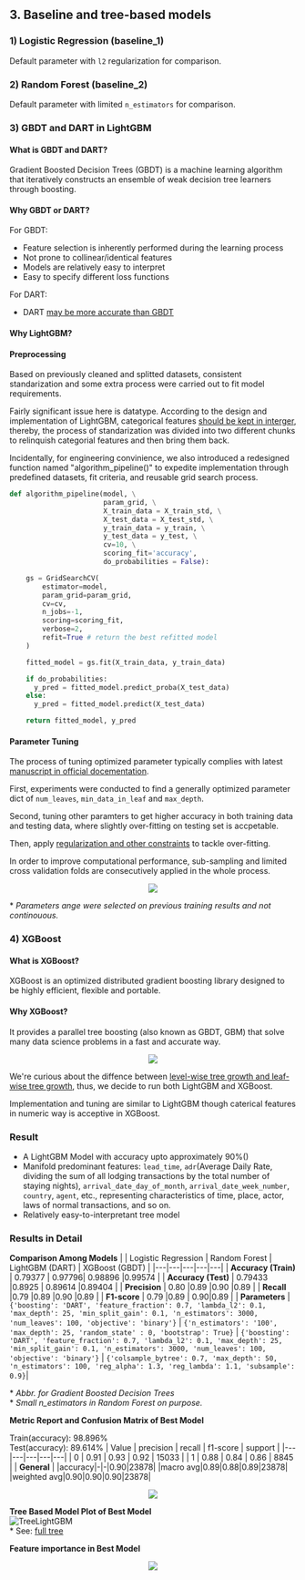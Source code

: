 ## 3. Baseline and tree-based models

### 1) Logistic Regression (baseline_1)

Default parameter with `l2` regularization for comparison.

### 2) Random Forest (baseline_2)

Default parameter with limited `n_estimators` for comparison.

### 3) GBDT and DART in LightGBM

#### What is GBDT and DART?

Gradient Boosted Decision Trees (GBDT) is a machine learning algorithm that iteratively constructs an ensemble of weak decision tree learners through boosting.

#### Why GBDT or DART?

For GBDT:

- Feature selection is inherently performed during the learning process
- Not prone to collinear/identical features
- Models are relatively easy to interpret
- Easy to specify different loss functions

For DART:

- DART [may be more accurate than GBDT](https://lightgbm.readthedocs.io/en/latest/Parameters-Tuning.html#deal-with-over-fitting)

#### Why LightGBM?

#### Preprocessing

Based on previously cleaned and splitted datasets, consistent standarization and some extra process were carried out to fit model requirements.

Fairly significant issue here is datatype. According to the design and implementation of LightGBM, categorical features [should be kept in interger](https://lightgbm.readthedocs.io/en/latest/Advanced-Topics.html#categorical-feature-support), thereby, the process of standarization was divided into two different chunks to relinquish categorial features and then bring them back.

Incidentally, for engineering convinience, we also introduced a redesigned function named "algorithm_pipeline()" to expedite implementation through predefined datasets, fit criteria, and reusable grid search process.

```python
def algorithm_pipeline(model, \
                       param_grid, \
                       X_train_data = X_train_std, \
                       X_test_data = X_test_std, \
                       y_train_data = y_train, \
                       y_test_data = y_test, \
                       cv=10, \
                       scoring_fit='accuracy',
                       do_probabilities = False):

    gs = GridSearchCV(
        estimator=model,
        param_grid=param_grid,
        cv=cv,
        n_jobs=-1,
        scoring=scoring_fit,
        verbose=2,
        refit=True # return the best refitted model
    )

    fitted_model = gs.fit(X_train_data, y_train_data)

    if do_probabilities:
      y_pred = fitted_model.predict_proba(X_test_data)
    else:
      y_pred = fitted_model.predict(X_test_data)

    return fitted_model, y_pred
```

#### Parameter Tuning

The process of tuning optimized parameter typically complies with latest [manuscript in official docementation](https://lightgbm.readthedocs.io/en/latest/Parameters-Tuning.html#deal-with-over-fitting).

First, experiments were conducted to find a generally optimized parameter dict of `num_leaves`, `min_data_in_leaf` and `max_depth`.

Second, tuning other paramters to get higher accuracy in both training data and testing data, where slightly over-fitting on testing set is accpetable.

Then, apply [regularization and other constraints](https://lightgbm.readthedocs.io/en/latest/Parameters-Tuning.html#deal-with-over-fitting) to tackle over-fitting.

In order to improve computational performance, sub-sampling and limited cross validation folds are consecutively applied in the whole process.

<div align="center"><img src="https://github.com/oyrx/PHBS_MLF_2019_Project/raw/master/images/LightGBM_04161347_cvresult.png"></div>

\* _Parameters ange were selected on previous training results and not continouous._

### 4) XGBoost

#### What is XGBoost?

XGBoost is an optimized distributed gradient boosting library designed to be highly efficient, flexible and portable.

#### Why XGBoost?

It provides a parallel tree boosting (also known as GBDT, GBM) that solve many data science problems in a fast and accurate way.

<div align="center"><img src="../images/tree_growth.jpg"></div>

We're curious about the diffence between [level-wise tree growth and leaf-wise tree growth](https://www.analyticsvidhya.com/blog/2017/06/which-algorithm-takes-the-crown-light-gbm-vs-xgboost/), thus, we decide to run both LightGBM and XGBoost.

Implementation and tuning are similar to LightGBM though caterical features in numeric way is acceptive in XGBoost.

### Result

- A LightGBM Model with accuracy upto approximately 90%()
- Manifold predominant features: `lead_time`, `adr`(Average Daily Rate, dividing the sum of all lodging transactions by the total number of staying nights), `arrival_date_day_of_month`, `arrival_date_week_number`, `country`, `agent`, etc., representing characteristics of time, place, actor, laws of normal transactions, and so on.
- Relatively easy-to-interpretant tree model

### Results in Detail

**Comparison Among Models**
| | Logistic Regression | Random Forest | LightGBM (DART) | XGBoost (GBDT) |
|---|---|---|---|---|
| **Accuracy (Train)** | 0.79377 | 0.97796| 0.98896 |0.99574 |
| **Accuracy (Test)** | 0.79433 |0.8925 | 0.89614 |0.89404 |
| **Precision** | 0.80 |0.89 |0.90 |0.89 |
| **Recall** |0.79 |0.89 |0.90 |0.89 |
| **F1-score** | 0.79 |0.89 | 0.90|0.89 |
| **Parameters** | `{'boosting': 'DART', 'feature_fraction': 0.7, 'lambda_l2': 0.1, 'max_depth': 25, 'min_split_gain': 0.1, 'n_estimators': 3000, 'num_leaves': 100, 'objective': 'binary'}` | `{'n_estimators': '100', 'max_depth': 25, 'random_state' : 0, 'bootstrap': True}` | `{'boosting': 'DART', 'feature_fraction': 0.7, 'lambda_l2': 0.1, 'max_depth': 25, 'min_split_gain': 0.1, 'n_estimators': 3000, 'num_leaves': 100, 'objective': 'binary'}` | `{'colsample_bytree': 0.7, 'max_depth': 50, 'n_estimators': 100, 'reg_alpha': 1.3, 'reg_lambda': 1.1, 'subsample': 0.9}`|

\* _Abbr. for Gradient Boosted Decision Trees_  
\* _Small n_estimators in Random Forest on purpose._

**Metric Report and Confusion Matrix of Best Model**

Train(accuracy): 98.896%  
Test(accuracy): 89.614%
| Value | precision | recall | f1-score | support |
|---|---|---|---|---|
| 0 | 0.91 | 0.93 | 0.92 | 15033 |
| 1 | 0.88 | 0.84 | 0.86 | 8845 |
| **General** |
|accuracy|-|-|0.90|23878|
|macro avg|0.89|0.88|0.89|23878|
|weighted avg|0.90|0.90|0.90|23878|

<div align="center"><img src="https://github.com/oyrx/PHBS_MLF_2019_Project/raw/master/images/LightGBM_04161347.png"></div>

**Tree Based Model Plot of Best Model**  
![TreeLightGBM](../images/LighGBM_small.png)  
\* See: [full tree](https://github.com/oyrx/PHBS_MLF_2019_Project/raw/master/images/LightGBM_small.png)

**Feature importance in Best Model**

<div align="center"><img src="../images/LightGBM_feature_importance.jpg"></div>
